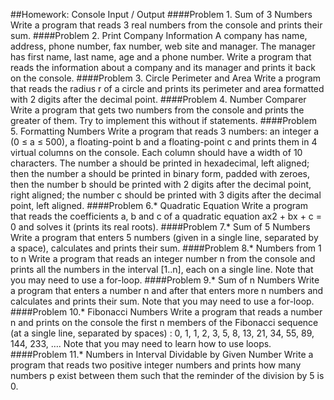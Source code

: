 ##Homework: Console Input / Output
####Problem 1. Sum of 3 Numbers
Write a program that reads 3 real numbers from the console and prints their sum.
####Problem 2. Print Company Information
A company has name, address, phone number, fax number, web site and manager. The manager has first name, last name, age and a phone number. Write a program that reads the information about a company and its manager and prints it back on the console.
####Problem 3. Circle Perimeter and Area
Write a program that reads the radius r of a circle and prints its perimeter and area formatted with 2 digits after the decimal point.
####Problem 4. Number Comparer
Write a program that gets two numbers from the console and prints the greater of them. Try to implement this without if statements.
####Problem 5. Formatting Numbers
Write a program that reads 3 numbers: an integer a (0 ≤ a ≤ 500), a floating-point b and a floating-point c and prints them in 4 virtual columns on the console. Each column should have a width of 10 characters. The number a should be printed in hexadecimal, left aligned; then the number a should be printed in binary form, padded with zeroes, then the number b should be printed with 2 digits after the decimal point, right aligned; the number c should be printed with 3 digits after the decimal point, left aligned.
####Problem 6.* Quadratic Equation
Write a program that reads the coefficients a, b and c of a quadratic equation ax2 + bx + c = 0 and solves it (prints its real roots).
####Problem 7.* Sum of 5 Numbers
Write a program that enters 5 numbers (given in a single line, separated by a space), calculates and prints their sum.
####Problem 8.* Numbers from 1 to n
Write a program that reads an integer number n from the console and prints all the numbers in the interval [1..n], each on a single line. Note that you may need to use a for-loop.
####Problem 9.* Sum of n Numbers
Write a program that enters a number n and after that enters more n numbers and calculates and prints their sum. Note that you may need to use a for-loop.
####Problem 10.* Fibonacci Numbers
Write a program that reads a number n and prints on the console the first n members of the Fibonacci sequence (at a single line, separated by spaces) : 0, 1, 1, 2, 3, 5, 8, 13, 21, 34, 55, 89, 144, 233, …. Note that you may need to learn how to use loops. 
####Problem 11.* Numbers in Interval Dividable by Given Number
Write a program that reads two positive integer numbers and prints how many numbers p exist between them such that the reminder of the division by 5 is 0.
